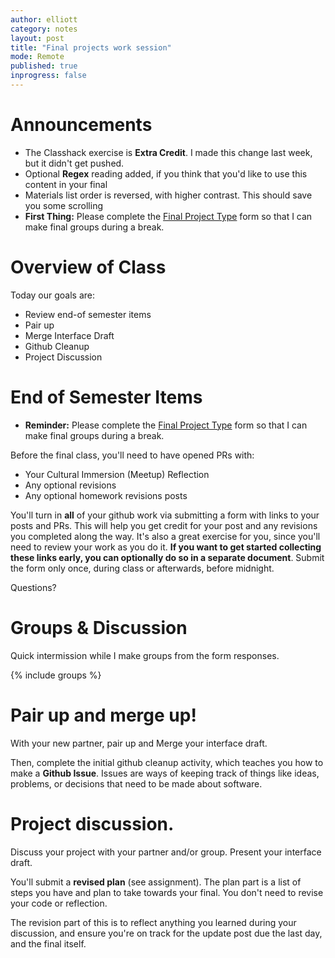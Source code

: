 ```yaml
---
author: elliott
category: notes
layout: post
title: "Final projects work session"
mode: Remote
published: true
inprogress: false
---
```


# Announcements


* The Classhack exercise is **Extra Credit**. I made this change last week, but it didn't get pushed.
* Optional **Regex** reading added, if you think that you'd like to use this content in your final
* Materials list order is reversed, with higher contrast. This should save you some scrolling
* **First Thing:** Please complete the [Final Project Type](https://forms.gle/mHdQGDCfNAXQRHJ57) form so that I can make final groups during a break.

# Overview of Class

Today our goals are:

* Review end-of semester items
* Pair up
* Merge Interface Draft 
* Github Cleanup
* Project Discussion


# End of Semester Items

* **Reminder:** Please complete the [Final Project Type](https://forms.gle/mHdQGDCfNAXQRHJ57) form so that I can make final groups during a break.

Before the final class, you'll need to have opened PRs with:

* Your Cultural Immersion (Meetup) Reflection
* Any optional revisions
* Any optional homework revisions posts

You'll turn in **all** of your github work via submitting a form with links to your posts and PRs. This will help you get credit for your post and any revisions you completed along the way. It's also a great exercise for you, since you'll need to review your work as you do it.
**If you want to get started collecting these links early, you can optionally do so in a separate document**. Submit the form only once, during class or afterwards, before midnight.

Questions?

# Groups & Discussion

Quick intermission while I make groups from the form responses.

{% include groups %}

# Pair up and merge up!

With your new partner, pair up and Merge your interface draft.

Then, complete the initial github cleanup activity, which teaches you how to make a **Github Issue**. Issues are ways of keeping track of things like ideas, problems, or decisions that need to be made about software.

# Project discussion.

Discuss your project with your partner and/or group. Present your interface draft.

You'll submit a **revised plan** (see assignment). The plan part is a list of steps you have and plan to take towards your final. You don't need to revise your code or reflection.

The revision part of this is to reflect anything you learned during your discussion, and ensure you're on track for the update post due the last day, and the final itself.